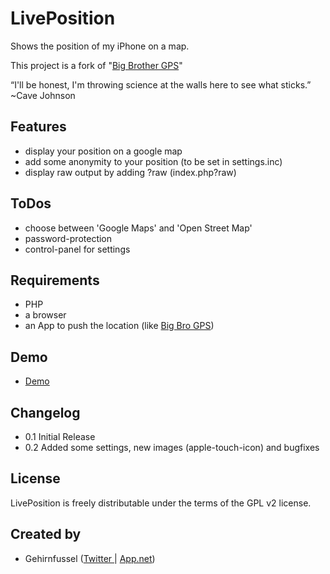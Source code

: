 # LivePosition
Shows the position of my iPhone on a map.

This project is a fork of "[Big Brother GPS](http://bk.gnarf.org/creativity/bigbrothergps/)"

“I'll be honest, I'm throwing science at the walls here to see what sticks.” ~Cave Johnson

## Features

* display your position on a google map
* add some anonymity to your position (to be set in settings.inc)
* display raw output by adding ?raw (index.php?raw)

## ToDos
* choose between 'Google Maps' and 'Open Street Map'
* password-protection
* control-panel for settings

## Requirements
* PHP
* a browser
* an App to push the location (like [Big Bro GPS](https://itunes.apple.com/de/app/big-bro-gps/id672699424?mt=8))

## Demo
* [Demo](http://j.mp/woistjan)

## Changelog
* 0.1 Initial Release
* 0.2 Added some settings, new images (apple-touch-icon) and bugfixes

## License
LivePosition is freely distributable under the terms of the GPL v2 license.

## Created by
* Gehirnfussel ([Twitter ](http://twitter.com/gehirnfussel)| [ App.net](http://alpha.app.net/gehirnfussel))
